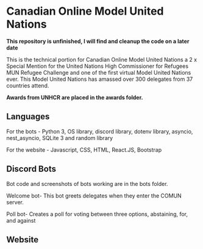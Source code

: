 # Canadian Online Model United Nations 

<strong> This repository is unfinished, I will find and cleanup the code on a later date</strong>

This is the technical portion for Canadian Online Model United Nations a 2 x Special Mention for the United Nations
High Commissioner for Refugees MUN Refugee Challenge and one of the first virtual Model United Nations ever. 
This Model United Nations has amassed over 300 delegates from 37 countries attend. 

<strong> Awards from UNHCR are placed in the awards folder. </strong>

<h2> Languages </h2>
For the bots - Python 3, OS library, discord library, dotenv library, asyncio, nest_asyncio, SQLite 3 and random library

For the website - Javascript, CSS, HTML, React.JS, Bootstrap

<h2> Discord Bots </h2>
Bot code and screenshots of bots working are in the bots folder. 

Welcome bot- This bot greets delegates when they enter the COMUN server. 

Poll bot- Creates a poll for voting between three options, abstaining, for, and against

<h2> Website </h2>
